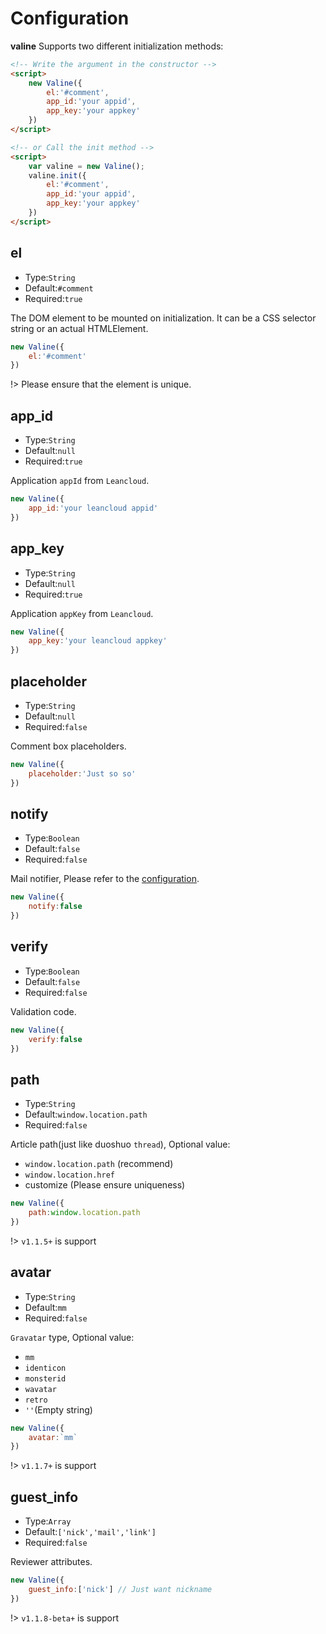 # Configuration

**valine** Supports two different initialization methods:
```html
<!-- Write the argument in the constructor -->
<script>
    new Valine({
        el:'#comment',
        app_id:'your appid',
        app_key:'your appkey'
    })
</script>

<!-- or Call the init method -->
<script>
    var valine = new Valine();
    valine.init({
        el:'#comment',
        app_id:'your appid',
        app_key:'your appkey'
    })
</script>
```

## el
- Type:`String`
- Default:`#comment`
- Required:`true`

The DOM element to be mounted on initialization. It can be a CSS selector string or an actual HTMLElement.
```js
new Valine({
    el:'#comment'
})
```
!> Please ensure that the element is unique.

## app_id
- Type:`String`
- Default:`null`
- Required:`true`

Application `appId` from `Leancloud`.
```js
new Valine({
    app_id:'your leancloud appid'
})
```

## app_key
- Type:`String`
- Default:`null`
- Required:`true`

Application `appKey` from `Leancloud`.
```js
new Valine({
    app_key:'your leancloud appkey'
})
```

## placeholder
- Type:`String`
- Default:`null`
- Required:`false`

Comment box placeholders.
```js
new Valine({
    placeholder:'Just so so'
})
```

## notify
- Type:`Boolean`
- Default:`false`
- Required:`false`

Mail notifier, Please refer to the [configuration](https://github.com/xCss/Valine/wiki/Valine-%E8%AF%84%E8%AE%BA%E7%B3%BB%E7%BB%9F%E4%B8%AD%E7%9A%84%E9%82%AE%E4%BB%B6%E6%8F%90%E9%86%92%E8%AE%BE%E7%BD%AE).
```js
new Valine({
    notify:false
})
```

## verify
- Type:`Boolean`
- Default:`false`
- Required:`false`

Validation code.
```js
new Valine({
    verify:false
})
```

## path
- Type:`String`
- Default:`window.location.path`
- Required:`false`

Article path(just like duoshuo `thread`), Optional value:
- `window.location.path` (recommend)
- `window.location.href`
- customize (Please ensure uniqueness)

```js
new Valine({
    path:window.location.path
})
```
!> `v1.1.5+` is support

## avatar
- Type:`String`
- Default:`mm`
- Required:`false`

`Gravatar` type, Optional value:
- `mm`
- `identicon`
- `monsterid`
- `wavatar`
- `retro`
- `''`(Empty string)

```js
new Valine({
    avatar:`mm`
})
```
!> `v1.1.7+` is support


## guest_info
- Type:`Array`
- Default:`['nick','mail','link']`
- Required:`false`

Reviewer attributes.

```js
new Valine({
    guest_info:['nick'] // Just want nickname
})
```
!> `v1.1.8-beta+` is support